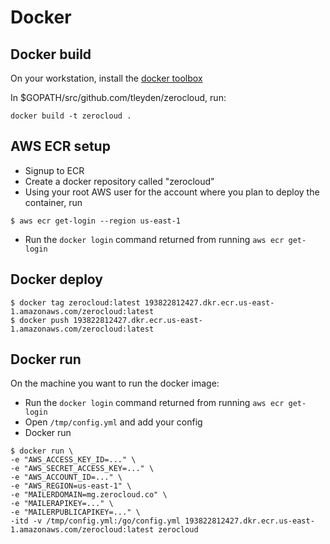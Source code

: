 # Docker

## Docker build

On your workstation, install the [docker toolbox](https://www.docker.com/products/docker-toolbox)

In $GOPATH/src/github.com/tleyden/zerocloud, run:

```
docker build -t zerocloud .
```

## AWS ECR setup

* Signup to ECR
* Create a docker repository called "zerocloud"
* Using your root AWS user for the account where you plan to deploy the container, run

```
$ aws ecr get-login --region us-east-1
```
* Run the `docker login` command returned from running `aws ecr get-login`

## Docker deploy

```
$ docker tag zerocloud:latest 193822812427.dkr.ecr.us-east-1.amazonaws.com/zerocloud:latest
$ docker push 193822812427.dkr.ecr.us-east-1.amazonaws.com/zerocloud:latest
```

## Docker run

On the machine you want to run the docker image:

* Run the `docker login` command returned from running `aws ecr get-login`
* Open `/tmp/config.yml` and add your config
* Docker run

```
$ docker run \
-e "AWS_ACCESS_KEY_ID=..." \
-e "AWS_SECRET_ACCESS_KEY=..." \
-e "AWS_ACCOUNT_ID=..." \
-e "AWS_REGION=us-east-1" \
-e "MAILERDOMAIN=mg.zerocloud.co" \
-e "MAILERAPIKEY=..." \
-e "MAILERPUBLICAPIKEY=..." \
-itd -v /tmp/config.yml:/go/config.yml 193822812427.dkr.ecr.us-east-1.amazonaws.com/zerocloud:latest zerocloud
```
